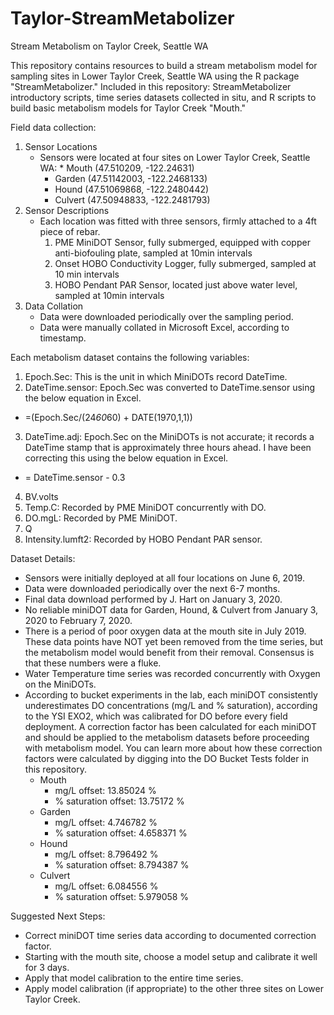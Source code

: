 # Taylor-StreamMetabolizer
Stream Metabolism on Taylor Creek, Seattle WA

This repository contains resources to build a stream metabolism model for sampling sites in  Lower Taylor Creek, Seattle WA using the R package "StreamMetabolizer."  Included in this repository: StreamMetabolizer introductory scripts, time series datasets collected in situ, and R scripts to build basic metabolism models for Taylor Creek "Mouth."

Field data collection:
1. Sensor Locations
    * Sensors were located at four sites on Lower Taylor Creek, Seattle WA:     * Mouth (47.510209,	-122.24631)
      * Garden (47.51142003,	-122.2468133)
      * Hound (47.51069868,	-122.2480442)
      * Culvert (47.50948833,	-122.2481793)
2. Sensor Descriptions
    * Each location was fitted with three sensors, firmly attached to a 4ft piece of rebar.
        1. PME MiniDOT Sensor, fully submerged, equipped with copper anti-biofouling plate, sampled at 10min intervals
        2. Onset HOBO Conductivity Logger, fully submerged, sampled at 10 min intervals
        3. HOBO Pendant PAR Sensor, located just above water level, sampled at 10min intervals
3. Data Collation
    * Data were downloaded periodically over the sampling period.
    * Data were manually collated in Microsoft Excel, according to timestamp.

Each metabolism dataset contains the following variables:
1. Epoch.Sec: This is the unit in which MiniDOTs record DateTime.
2. DateTime.sensor: Epoch.Sec was converted to DateTime.sensor using the below equation in Excel.
  * =(Epoch.Sec/(24*60*60) + DATE(1970,1,1))
3. DateTime.adj: Epoch.Sec on the MiniDOTs is not accurate; it records a DateTime stamp that is approximately three hours ahead. I have been correcting this using the below equation in Excel.
  * = DateTime.sensor - 0.3
4. BV.volts
5. Temp.C: Recorded by PME MiniDOT concurrently with DO.
6. DO.mgL: Recorded by PME MiniDOT.
7. Q
8. Intensity.lumft2: Recorded by HOBO Pendant PAR sensor.

Dataset Details:
* Sensors were initially deployed at all four locations on June 6, 2019.
* Data were downloaded periodically over the next 6-7 months.
* Final data download performed by J. Hart on January 3, 2020.
* No reliable miniDOT data for Garden, Hound, & Culvert from January 3, 2020 to February 7, 2020.
* There is a period of poor oxygen data at the mouth site in July 2019. These data points have NOT yet been removed from the time series, but the metabolism model would benefit from their removal. Consensus is that these numbers were a fluke.
* Water Temperature time series was recorded concurrently with Oxygen on the MiniDOTs.
* According to bucket experiments in the lab, each miniDOT consistently underestimates DO concentrations (mg/L and % saturation), according to the YSI EXO2, which was calibrated for DO before every field deployment. A correction factor has been calculated for each miniDOT and should be applied to the metabolism datasets before proceeding with metabolism model. You can learn more about how these correction factors were calculated by digging into the DO Bucket Tests folder in this repository.
  * Mouth
    * mg/L offset: 13.85024 %
    * % saturation offset: 13.75172 %
  * Garden
    * mg/L offset: 4.746782 %
    * % saturation offset: 4.658371 %
  * Hound
    * mg/L offset: 8.796492 %
    * % saturation offset: 8.794387 %
  * Culvert
    * mg/L offset: 6.084556 %
    * % saturation offset: 5.979058 %

Suggested Next Steps:
* Correct miniDOT time series data according to documented correction factor.
* Starting with the mouth site, choose a model setup and calibrate it well for 3 days. 
* Apply that model calibration to the entire time series.
* Apply model calibration (if appropriate) to the other three sites on Lower Taylor Creek.

